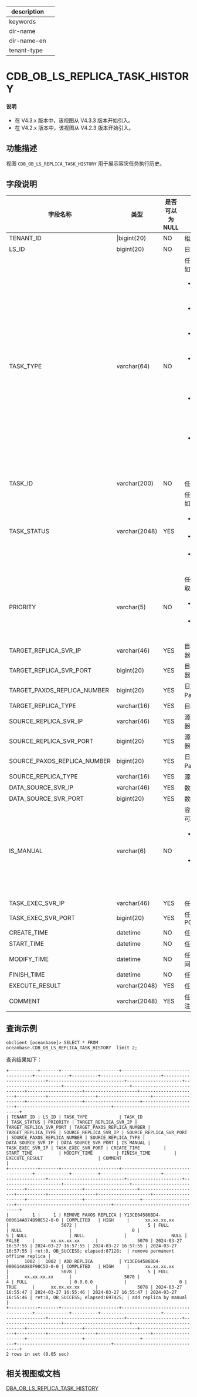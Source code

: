 |description||
|---|---|
|keywords||
|dir-name||
|dir-name-en||
|tenant-type||

# CDB_OB_LS_REPLICA_TASK_HISTORY

<main id="notice" type='explain'>
  <h4>说明</h4>
  <ul><li>在 V4.3.x 版本中，该视图从 V4.3.3 版本开始引入。</li><li>在 V4.2.x 版本中，该视图从 V4.2.3 版本开始引入。</li></ul>
</main>

## 功能描述

视图 `CDB_OB_LS_REPLICA_TASK_HISTORY` 用于展示容灾任务执行历史。

## 字段说明

| **字段名称** | **类型** | **是否可以为 NULL** | **描述** |
| --- | --- | --- | --- |
| TENANT_ID                    | &#124;bigint(20) | NO | 租户 ID |
| LS_ID | bigint(20) | NO | 日志流 ID |
| TASK_TYPE | varchar(64) | NO | 任务类型，取值如下：<ul><li>`MIGRATE REPLICA`：迁移副本</li><li>`ADD REPLICA`：增加副本</li><li>`TYPE TRANSFORM`：副本类型转换</li><li>`REMOVE PAXOS REPLICA`：删除 Paxos 成员副本</li><li>`REMOVE NON PAXOS REPLICA`：删除非 Paxos 成员副本</li><li>`MODIFY PAXOS REPLICA NUMBER`：修改法定副本数</li></ul>|
| TASK_ID | varchar(200) | NO | 任务 ID |
| TASK_STATUS | varchar(2048) | YES | 任务状态，取值如下：<ul><li>`INPROGRESS`：调度运行中</li><li>`COMPLETED`：任务完成</li><li>`CANCELED` ：任务取消</li></ul>|
| PRIORITY | varchar(5) | NO | 任务优先级，可取值：<ul><li>`LOW`：低优先级的任务</li><li>`HIGH`：高优先级的任务</li></ul>|
| TARGET_REPLICA_SVR_IP | varchar(46) | YES | 目标副本所在机器 IP |
| TARGET_REPLICA_SVR_PORT | bigint(20) | YES | 目标副本所在机器 PORT |
| TARGET_PAXOS_REPLICA_NUMBER | bigint(20) | YES | 日志流目标法定 Paxos 副本数量 |
| TARGET_REPLICA_TYPE | varchar(16) | YES | 目标副本类型 |
| SOURCE_REPLICA_SVR_IP | varchar(46) | YES | 源端副本所在机器 IP |
| SOURCE_REPLICA_SVR_PORT | bigint(20) | YES | 源端副本所在机器 PORT |
| SOURCE_PAXOS_REPLICA_NUMBER | bigint(20) | YES | 日志流原法定 Paxos 副本数量 |
| SOURCE_REPLICA_TYPE | varchar(16) | YES | 源端副本类型 |
| DATA_SOURCE_SVR_IP | varchar(46) | YES | 数据源 IP |
| DATA_SOURCE_SVR_PORT | bigint(20) | YES | 数据源 PORT |
| IS_MANUAL | varchar(6) | NO | 容灾任务来源，可取值：<ul><li>`TRUE`：表示手动运维命令触发的容灾任务</li><li>`FALSE`：默认值，表示 RS 层容灾自动生成的容灾任务</li></ul>|
| TASK_EXEC_SVR_IP | varchar(46) | YES | 任务执行机器 IP |
| TASK_EXEC_SVR_PORT | bigint(20) | YES | 任务执行机器 PORT |
| CREATE_TIME | datetime | NO | 任务生成时间 |
| START_TIME | datetime | NO | 任务调度时间 |
| MODIFY_TIME | datetime | NO | 任务状态更新时间 |
| FINISH_TIME | datetime | NO | 任务结束时间 |
| EXECUTE_RESULT | varchar(2048) | YES | 任务执行结果 |
| COMMENT | varchar(2048) | YES | 任务生成原因备注 |

## 查询示例

```shell
obclient [oceanbase]> SELECT * FROM oceanbase.CDB_OB_LS_REPLICA_TASK_HISTORY  limit 2;
```

查询结果如下：

```shell
+-----------+-------+----------------------+------------------------------------+-------------+----------+-----------------------+-------------------------+-----------------------------+---------------------+-----------------------+-------------------------+-----------------------------+---------------------+--------------------+----------------------+-----------+------------------+--------------------+---------------------+---------------------+---------------------+---------------------+------------------------------------+----------------------------------+
| TENANT_ID | LS_ID | TASK_TYPE            | TASK_ID                            | TASK_STATUS | PRIORITY | TARGET_REPLICA_SVR_IP | TARGET_REPLICA_SVR_PORT | TARGET_PAXOS_REPLICA_NUMBER | TARGET_REPLICA_TYPE | SOURCE_REPLICA_SVR_IP | SOURCE_REPLICA_SVR_PORT | SOURCE_PAXOS_REPLICA_NUMBER | SOURCE_REPLICA_TYPE | DATA_SOURCE_SVR_IP | DATA_SOURCE_SVR_PORT | IS_MANUAL | TASK_EXEC_SVR_IP | TASK_EXEC_SVR_PORT | CREATE_TIME         | START_TIME          | MODIFY_TIME         | FINISH_TIME         | EXECUTE_RESULT                     | COMMENT                          |
+-----------+-------+----------------------+------------------------------------+-------------+----------+-----------------------+-------------------------+-----------------------------+---------------------+-----------------------+-------------------------+-----------------------------+---------------------+--------------------+----------------------+-----------+------------------+--------------------+---------------------+---------------------+---------------------+---------------------+------------------------------------+----------------------------------+
|         1 |     1 | REMOVE PAXOS REPLICA | Y13CE64586BD4-000614A074B90E52-0-0 | COMPLETED   | HIGH     |      xx.xx.xx.xx      |                    5072 |                           5 | FULL                | NULL                  |                       0 |                           5 | NULL                | NULL               |                 NULL | FALSE     |      xx.xx.xx.xx      |               5070 | 2024-03-27 16:57:55 | 2024-03-27 16:57:55 | 2024-03-27 16:57:55 | 2024-03-27 16:57:55 | ret:0, OB_SUCCESS; elapsed:87128;  | remove permanent offline replica |
|      1002 |  1002 | ADD REPLICA          | Y13CE64586BD4-000614A080F90C5D-0-0 | COMPLETED   | HIGH     |      xx.xx.xx.xx      |                    5078 |                           5 | FULL                |      xx.xx.xx.xx      |                    5070 |                           4 | FULL                | 0.0.0.0            |                    0 | TRUE      |      xx.xx.xx.xx      |               5078 | 2024-03-27 16:55:47 | 2024-03-27 16:55:46 | 2024-03-27 16:55:47 | 2024-03-27 16:55:46 | ret:0, OB_SUCCESS; elapsed:697425; | add replica by manual            |
+-----------+-------+----------------------+------------------------------------+-------------+----------+-----------------------+-------------------------+-----------------------------+---------------------+-----------------------+-------------------------+-----------------------------+---------------------+--------------------+----------------------+-----------+------------------+--------------------+---------------------+---------------------+---------------------+---------------------+------------------------------------+----------------------------------+
2 rows in set (0.05 sec)
```

## 相关视图或文档

[DBA_OB_LS_REPLICA_TASK_HISTORY](20450.o-dba_ob_ls_replica_task_history-of-sys-tenant.md)
